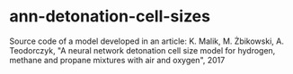 # ann-detonation-cell-sizes
Source code of a model developed in an article:
K. Malik, M. Żbikowski, A. Teodorczyk, "A neural network detonation cell size model for hydrogen, methane and propane mixtures with air and oxygen", 2017
